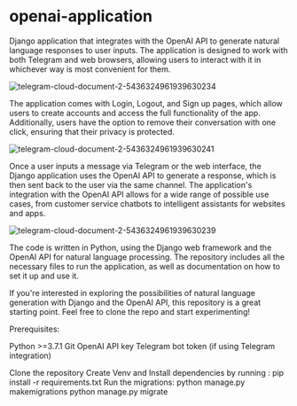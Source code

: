 # openai-application
Django application that integrates with the OpenAI API to generate natural language responses to user inputs. The application is designed to work with both Telegram and web browsers, allowing users to interact with it in whichever way is most convenient for them.

![telegram-cloud-document-2-5436324961939630234](https://user-images.githubusercontent.com/109435929/219484501-5df534fe-9af5-49d1-b30f-e241853a68ad.jpg)



The application comes with Login, Logout, and Sign up pages, which allow users to create accounts and access the full functionality of the app. Additionally, users have the option to remove their conversation with one click, ensuring that their privacy is protected.


![telegram-cloud-document-2-5436324961939630241](https://user-images.githubusercontent.com/109435929/219484314-820627b2-09d7-4545-837c-1f03119434f1.jpg)


Once a user inputs a message via Telegram or the web interface, the Django application uses the OpenAI API to generate a response, which is then sent back to the user via the same channel. The application's integration with the OpenAI API allows for a wide range of possible use cases, from customer service chatbots to intelligent assistants for websites and apps.

![telegram-cloud-document-2-5436324961939630239](https://user-images.githubusercontent.com/109435929/219484568-22823544-93e8-49a6-b424-fe89992e4dbc.jpg)



The code is written in Python, using the Django web framework and the OpenAI API for natural language processing. The repository includes all the necessary files to run the application, as well as documentation on how to set it up and use it.

If you're interested in exploring the possibilities of natural language generation with Django and the OpenAI API, this repository is a great starting point. Feel free to clone the repo and start experimenting!

Prerequisites:

Python >=3.7.1 
Git 
OpenAI API key 
Telegram bot token (if using Telegram integration)

Clone the repository 
Create Venv and Install dependencies by running : pip install -r requirements.txt 
Run the migrations: 
python manage.py makemigrations 
python manage.py migrate

